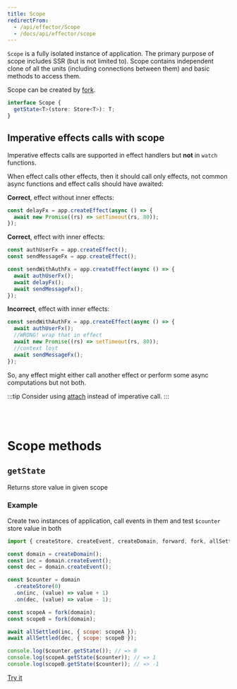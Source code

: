 ```yaml
---
title: Scope
redirectFrom:
  - /api/effector/Scope
  - /docs/api/effector/scope
---
```


`Scope` is a fully isolated instance of application.
The primary purpose of scope includes SSR (but is not limited to). Scope contains independent clone of all the units (including connections between them) and basic methods to access them.

Scope can be created by [fork](/en/api/effector/fork).

```ts
interface Scope {
  getState<T>(store: Store<T>): T;
}
```

## Imperative effects calls with scope

Imperative effects calls are supported in effect handlers but **not** in `watch` functions.

When effect calls other effects, then it should call only effects, not common async functions and effect calls should have awaited:

**Correct**, effect without inner effects:

```js
const delayFx = app.createEffect(async () => {
  await new Promise((rs) => setTimeout(rs, 80));
});
```

**Correct**, effect with inner effects:

```js
const authUserFx = app.createEffect();
const sendMessageFx = app.createEffect();

const sendWithAuthFx = app.createEffect(async () => {
  await authUserFx();
  await delayFx();
  await sendMessageFx();
});
```

**Incorrect**, effect with inner effects:

```js
const sendWithAuthFx = app.createEffect(async () => {
  await authUserFx();
  //WRONG! wrap that in effect
  await new Promise((rs) => setTimeout(rs, 80));
  //context lost
  await sendMessageFx();
});
```

So, any effect might either call another effect or perform some async computations but not both.

:::tip
Consider using [attach](/en/api/effector/attach) instead of imperative call.
:::

<br/><br/>

# Scope methods

## `getState`

Returns store value in given scope

### Example

Create two instances of application, call events in them and test `$counter` store value in both

```js
import { createStore, createEvent, createDomain, forward, fork, allSettled } from "effector";

const domain = createDomain();
const inc = domain.createEvent();
const dec = domain.createEvent();

const $counter = domain
  .createStore(0)
  .on(inc, (value) => value + 1)
  .on(dec, (value) => value - 1);

const scopeA = fork(domain);
const scopeB = fork(domain);

await allSettled(inc, { scope: scopeA });
await allSettled(dec, { scope: scopeB });

console.log($counter.getState()); // => 0
console.log(scopeA.getState($counter)); // => 1
console.log(scopeB.getState($counter)); // => -1
```

[Try it](https://share.effector.dev/0grlV3bA)
